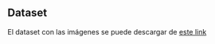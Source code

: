## Dataset
El dataset con las imágenes se puede descargar de [este link](https://drive.google.com/drive/folders/14xj5VAFU591ck1z-QtrwN-Kn7_nPSh0c?usp=sharing)
